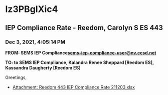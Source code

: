 # Iz3PBgIXic4
## IEP Compliance Rate - Reedom, Carolyn S ES 443
### Dec 3, 2021, 4:05:14 PM
**FROM: SEMS IEP Compliance<sems-iep-compliance-user@nv.ccsd.net>**

**TO: to SEMS IEP Compliance, Kalandra Renee Sheppard [Reedom ES], Kassandra Daugherty [Reedom ES]**


Greetings,  





* [Attachment: Reedom 443 IEP Compliance Rate 211203.xlsx](Iz3PBgIXic4-attachment-1.xlsx)
